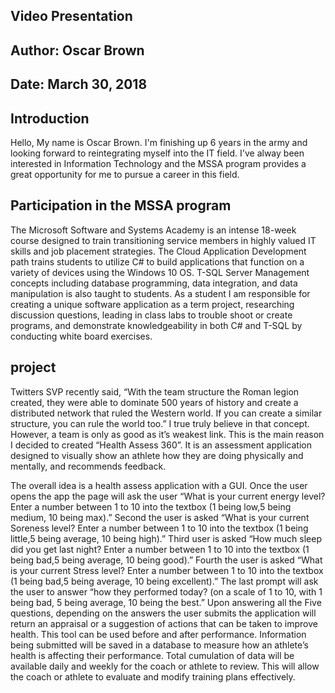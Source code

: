 ## Video Presentation
## Author: Oscar Brown
## Date: March 30, 2018

## Introduction
Hello,
My name is Oscar Brown. I'm finishing up 6 years in the army and looking forward to reintegrating myself into the IT field. I've alway been interested in Information Technology and the MSSA program provides a great opportunity for me to pursue a career in this field.


## Participation in the MSSA program
The Microsoft Software and Systems Academy is an intense 18-week course designed to train transitioning service members in highly valued IT skills and job placement strategies. The Cloud Application Development path trains students to utilize C# to build applications that function on a variety of devices using the Windows 10 OS. T-SQL Server Management concepts including database programming, data integration, and data manipulation is also taught to students. As a student I am responsible for creating a unique software application as a term project, researching discussion questions, leading in class labs to trouble shoot or create programs, and demonstrate knowledgeability in both C# and T-SQL by conducting white board exercises.

## project

Twitters SVP recently said, “With the team structure the Roman legion created, they were able to dominate 500 years of history and create a distributed network that ruled the Western world. If you can create a similar structure, you can rule the world too.” I true truly believe in that concept. However, a team is only as good as it’s weakest link. This is the main reason I decided to created “Health Assess 360”. It is an assessment application designed to visually show an athlete how they are doing physically and mentally, and recommends feedback.

The overall idea is a health assess application with a GUI. Once the user opens the app the page will ask the user “What is your current energy level? Enter a number between 1 to 10 into the textbox (1 being low,5 being medium, 10 being max).” Second the user is asked “What is your current Soreness level? Enter a number between 1 to 10 into the textbox (1 being little,5 being average, 10 being high).”  Third user is asked “How much sleep did you get last night? Enter a number between 1 to 10 into the textbox (1 being bad,5 being average, 10 being good).” Fourth the user is asked “What is your current Stress level? Enter a number between 1 to 10 into the textbox (1 being bad,5 being average, 10 being excellent).” The last prompt will ask the user to answer “how they performed today? (on a scale of 1 to 10, with 1 being bad, 5 being average, 10 being the best.” Upon answering all the Five questions, depending on the answers the user submits the application will return an appraisal or a suggestion of actions that can be taken to improve health. This tool can be used before and after performance. Information being submitted will be saved in a database to measure how an athlete’s health is affecting their performance. Total cumulation of data will be available daily and weekly for the coach or athlete to review. This will allow the coach or athlete to evaluate and modify training plans effectively.

